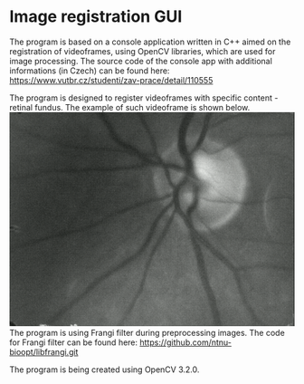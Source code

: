 # Image registration GUI

The program is based on a console application written in C++ aimed on the registration of videoframes, using OpenCV libraries, which are used for image processing. The source code of the console app with additional informations (in Czech) can be found here: https://www.vutbr.cz/studenti/zav-prace/detail/110555

The program is designed to register videoframes with specific content - retinal fundus. The example of such videoframe is shown below.
![Retinal fundus frame example](/example_images/videoFrameExample.png)
The program is using Frangi filter during preprocessing images. The code for Frangi filter can be found here: https://github.com/ntnu-bioopt/libfrangi.git

The program is being created using OpenCV 3.2.0.

